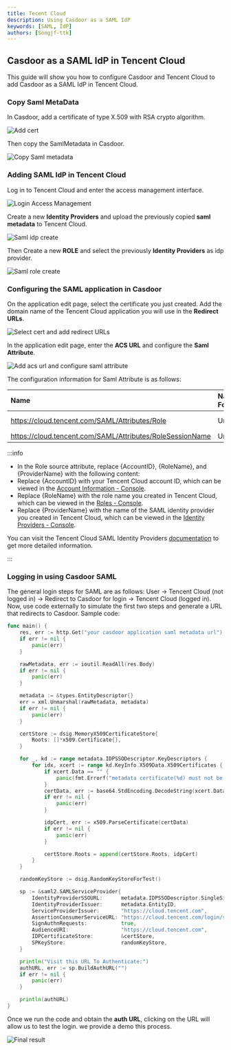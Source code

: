```yaml
---
title: Tecent Cloud
description: Using Casdoor as a SAML IdP
keywords: [SAML, IdP]
authors: [Songjf-ttk]
---
```


## Casdoor as a SAML IdP in Tencent Cloud

This guide will show you how to configure Casdoor and Tencent Cloud to add Casdoor as a SAML IdP in Tencent Cloud.

### Copy Saml MetaData

In Casdoor, add a certificate of type X.509 with RSA crypto algorithm.

![Add cert](/img/how-to-connect/saml/saml_tencent-cloud_cert.png)

Then copy the SamlMetadata in Casdoor.

![Copy Saml metadata](/img/how-to-connect/saml/saml_tencent-cloud_metadata.png)

### Adding SAML IdP in Tencent Cloud

Log in to Tencent Cloud and enter the access management interface.

![Login Access Management](/img/how-to-connect/saml/saml_tencent-cloud_access_management.png)

Create a new **Identity Providers** and upload the previously copied **saml metadata** to Tencent Cloud.

![Saml idp create](/img/how-to-connect/saml/saml_tencent-cloud_idp_create.png)

Then Create a new **ROLE** and select the previously **Identity Providers** as idp provider.

![Saml role create](/img/how-to-connect/saml/saml_tencent-cloud_create_role.png)

### Configuring the SAML application in Casdoor

On the application edit page, select the certificate you just created. Add the domain name of the Tencent Cloud application you will use in the **Redirect URLs**.

![Select cert and add redirect URLs](/img/how-to-connect/saml/saml_tencent-cloud_app.png)

In the application edit page, enter the **ACS URL** and configure the **Saml Attribute**.

![Add acs url and configure saml attribute](/img/how-to-connect/saml/saml_tencent-cloud_acs.png)

The configuration information for Saml Attribute is as follows:

| Name                                           | Name Format  | Value  |
|:---------------------------------------------  |:-------------|:-------|
| <https://cloud.tencent.com/SAML/Attributes/Role> | Unspecified  | qcs::cam::uin/{AccountID}:roleName/{RoleName1};qcs::cam::uin/{AccountID}:roleName/{RoleName2},qcs::cam::uin/{AccountID}:saml-provider/{ProviderName} |
| <https://cloud.tencent.com/SAML/Attributes/RoleSessionName> | Unspecified | casdoor |

:::info

* In the Role source attribute, replace {AccountID}, {RoleName}, and {ProviderName} with the following content:
* Replace {AccountID} with your Tencent Cloud account ID, which can be viewed in the [Account Information - Console](https://console.cloud.tencent.com/developer).
* Replace {RoleName} with the role name you created in Tencent Cloud, which can be viewed in the [Roles - Console](https://console.cloud.tencent.com/cam/role).
* Replace {ProviderName} with the name of the SAML identity provider you created in Tencent Cloud, which can be viewed in the [Identity Providers - Console](https://console.cloud.tencent.com/cam/idp).

You can visit the Tencent Cloud SAML Identity Providers [documentation](https://cloud.tencent.com/document/product/598/38058) to get more detailed information.

:::

### Logging in using Casdoor SAML

The general login steps for SAML are as follows: User -> Tencent Cloud (not logged in) -> Redirect to Casdoor for login -> Tencent Cloud (logged in). Now, use code externally to simulate the first two steps and generate a URL that redirects to Casdoor. Sample code:

```go
func main() {
    res, err := http.Get("your casdoor application saml metadata url")
    if err != nil {
        panic(err)
    }

    rawMetadata, err := ioutil.ReadAll(res.Body)
    if err != nil {
        panic(err)
    }

    metadata := &types.EntityDescriptor{}
    err = xml.Unmarshal(rawMetadata, metadata)
    if err != nil {
        panic(err)
    }

    certStore := dsig.MemoryX509CertificateStore{
        Roots: []*x509.Certificate{},
    }

    for _, kd := range metadata.IDPSSODescriptor.KeyDescriptors {
        for idx, xcert := range kd.KeyInfo.X509Data.X509Certificates {
            if xcert.Data == "" {
                panic(fmt.Errorf("metadata certificate(%d) must not be empty", idx))
            }
            certData, err := base64.StdEncoding.DecodeString(xcert.Data)
            if err != nil {
                panic(err)
            }

            idpCert, err := x509.ParseCertificate(certData)
            if err != nil {
                panic(err)
            }

            certStore.Roots = append(certStore.Roots, idpCert)
        }
    }

    randomKeyStore := dsig.RandomKeyStoreForTest()

    sp := &saml2.SAMLServiceProvider{
        IdentityProviderSSOURL:      metadata.IDPSSODescriptor.SingleSignOnServices[0].Location,
        IdentityProviderIssuer:      metadata.EntityID,
        ServiceProviderIssuer:       "https://cloud.tencent.com",
        AssertionConsumerServiceURL: "https://cloud.tencent.com/login/saml",
        SignAuthnRequests:           true,
        AudienceURI:                 "https://cloud.tencent.com",
        IDPCertificateStore:         &certStore,
        SPKeyStore:                  randomKeyStore,
    }

    println("Visit this URL To Authenticate:")
    authURL, err := sp.BuildAuthURL("")
    if err != nil {
        panic(err)
    }

    println(authURL)
}
```

Once we run the code and obtain the **auth URL**, clicking on the URL will allow us to test the login. we provide a demo this process.

![Final result](/img/how-to-connect/saml/saml_tencent-cloud_login_test.gif)
